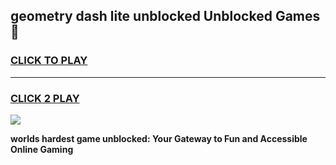 
## geometry dash lite unblocked Unblocked Games👋
<h3>
<a href="https://premium.freeplayer.one?title=geometry_dash_lite_unblocked&ref=16F">CLICK TO PLAY</a></h3>
<hr>

<h3>
<a href="https://premium.freeplayer.one?title=geometry_dash_lite_unblocked&ref=16F">CLICK 2 PLAY</a>
  
</h3>

<a href="https://premium.freeplayer.one?title=geometry_dash_lite_unblocked&ref=16F/"><img src="https://clearcache.store/games.png"></a>


**worlds hardest game unblocked: Your Gateway to Fun and Accessible Online Gaming**
